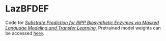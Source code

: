 # LazBFDEF
Code for [*Substrate Prediction for RiPP Biosynthetic Enzymes via Masked Language Modeling and Transfer Learning.*](https://arxiv.org/abs/2402.15181)
Pretrained model weights can be accessed [here](https://drive.google.com/drive/folders/104klsza_oNzCbj3UOgczbsuUQ1VAy9K0?usp=drive_link).

